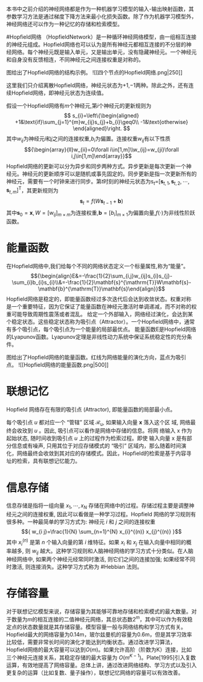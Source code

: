 本书中之前介绍的神经网络都是作为一种机器学习模型的输入-输出映射函数，其参数学习方法是通过梯度下降方法来最小化损失函数。除了作为机器学习模型外，神经网络还可以作为一种记忆的存储和检索模型。

#Hopfield网络 （HopfieldNetwork）是一种循环神经网络模型，由一组相互连接的神经元组成。Hopfield网络也可以认为是所有神经元都相互连接的不分层的神经网络。每个神经元既是输入单元，又是输出单元，没有隐藏神经元。一个神经元和自身没有反馈相连，不同神经元之间连接权重是对称的。

图给出了Hopfield网络的结构示例。
![[四个节点的Hopfield网络.png|250]]

这里我们只介绍离散Hopfield网络，神经元状态为+1,−1两种。除此之外，还有连续Hopfield网络，即神经元状态为连续值。

假设一个Hopfield网络有${m}$个神经元,第${i}$个神经元的更新规则为
$$
s_{i}=\left\{\begin{aligned}
+1&\text{if}\sum_{j=1}^{m}w_{ij}s_{j}+b_{i}\geq0\\
-1&\text{otherwise}
\end{aligned}\right.
$$
其中${w_{ij}}$为神经元${i}$和${j}$之间的连接权重,${b_{i}}$为偏置。连接权重${w_{ij}}$有以下性质$${\begin{array}{ll}w_{ii}=0\forall i\in[1,m]\\w_{ij}=w_{ji}\forall i,j\in[1,m]\end{array}}$$Hopfield网络的更新可以分为异步和同步两种方式。异步更新是每次更新一个神经元。神经元的更新顺序可以是随机或事先固定的。同步更新是指一次更新所有的神经元，需要有一个时钟来进行同步。第${t}$时刻的神经元状态为${\mathrm{s}_{t}=}{\left[\mathbf{s}_{t,1},\mathbf{s}_{t,2},\cdots,\mathbf{s}_{t,m}\right]^{\mathrm{T}}}$，其更新规则为$${\mathbf{s}_{t}=f\left(W\mathbf{s}_{t-1}+\mathbf{b}\right)}$$其中${\mathbf{s}_{0}=\mathbf{x},W=\left[w_{ij}\right]_{m\times m}}$为连接权重,${\mathbf{b}=\left[b_{i}\right]_{m\times1}}$为偏置向量,${f(\cdot)}$为非线性阶跃函数。
# 能量函数
在Hopfield网络中,我们给每个不同的网络状态定义一个标量属性,称为“能量”。
$${\begin{align}E&=-\frac{1}{2}\sum_{i,j}w_{ij}s_{i}s_{j}-\sum_{i}b_{i}s_{i}\\&=-\frac{1}{2}\mathbf{s}^{\mathrm{T}}W\mathbf{s}-\mathbf{b}^{\mathrm{T}}\mathbf{s}\end{align}}$$
Hopfield网络是稳定的，即能量函数经过多次迭代后会达到收敛状态。权重对称是一个重要特征，因为它保证了能量函数在神经元激活时单调递减，而不对称的权重可能导致周期性震荡或者混乱。
给定一个外部输入，网络经过演化，会达到某个稳定状态。这些稳定状态称为吸引点（Attractor）。一个Hopfield网络中，通常有多个吸引点，每个吸引点为一个能量的局部最优点。
能量函数E是Hopfield网络的Lyapunov函数。Lyapunov定理是非线性动力系统中保证系统稳定性的充分条件。

图给出了Hopfield网络的能量函数。红线为网络能量的演化方向，蓝点为吸引点。
![[Hopfield网络的能量函数.png|500]]

# 联想记忆
Hopfield 网络存在有限的吸引点 (Attractor), 即能量函数的局部最小点。

每个吸引点 ${u}$ 都对应一个 “管辖” 区域 ${\mathcal{R}_{\mathrm{u}}}$, 如果输入向量 ${\mathbf{x}}$ 落入这个区 域, 网络最终会收玫到 ${u}$ 。因此, 吸引点可以看作是网络中存储的信息。将网 络输入 ${\mathrm{x}}$ 作为起始状态, 随时间收到吸引点 ${u}$ 上的过程作为检索过程。即使 输入向量 ${\mathrm{x}}$ 是有部分信息或有噪声, 只用其位于对应存储模式的 “吸引” 区域内，那么随着时间演化，网络最终会收敛到其对应的存储模式。因此，Hopfield的检索是基于内容寻址的检索，具有联想记忆能力。

# 信息存储
信息存储是指将一组向量 ${x_{1}, \cdots, x_{N}}$ 存储在网络中的过程。存储过程主要是调整神经元之间的连接权重, 因此可以看做是一种学习过程。Hopfield 网络的学习规则有很多种。一种最简单的学习方式为: 神经元 ${i}$ 和 ${j}$ 之间的连接权重
$${ w_{i j}=\frac{1}{N} \sum_{n=1}^{N} x_{i}^{(n)} x_{j}^{(n)} }$$ 其中 ${x_{i}^{(n)}}$ 是第 ${n}$ 个输入向量的第 ${i}$ 维特征。如果 ${x_{i}}$ 和 ${x_{j}}$ 在输入向量中相同的概 率越多, 则 ${w_{i j}}$ 越大。这种学习规则和人脑神经网络的学习方式十分类似。在人脑神经网络中, 如果两个神经元经常同时激活, 则它们之间的连接加强; 如果经常不同时激活, 则连接消失。这种学习方式称为 #Hebbian 法则。
# 存储容量
对于联想记忆模型来说，存储容量为其能够可靠地存储和检索模式的最大数量。对于数量为$m$的相互连接的二值神经元网络，其总状态数$2^m$，其中可以作为有效稳定点的状态数量就是其存储容量。模型容量一般与网络结构和学习方式有关。Hopfield最大的网络容量为0.14m，玻尔兹曼机的容量为0.6m，但是其学习效率比较低，需要非常长时间的演化才能达到均衡状态。通过改进学习算法，Hopfield网络的最大容量可以达到$O(m)$。如果允许高阶（阶数为K）连接，比如三个神经元连接关系，其稳定存储的最大容量为 $O(m^{K−1})$。Plate[1995]引入复数运算，有效地提高了网络容量。总体上讲，通过改进网络结构、学习方式以及引入更复杂的运算（比如复数、量子操作），联想记忆网络的容量可以有效改善。